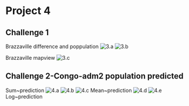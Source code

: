 # Project 4

## Challenge 1
Brazzaville difference and poppulation
![3.a](https://xingyu-wang02.github.io/DATA-100/pictures/3s0.png)
![3.b](https://xingyu-wang02.github.io/DATA-100/pictures/3s1.png)

Brazzaville mapview
![3.c](https://xingyu-wang02.github.io/DATA-100/pictures/3s2-.png)

## Challenge 2-Congo-adm2 population predicted
Sum~prediction
![4.a](https://xingyu-wang02.github.io/DATA-100/pictures/4.1.png)
![4.b](https://xingyu-wang02.github.io/DATA-100/pictures/4.2.png)
![4.c](https://xingyu-wang02.github.io/DATA-100/pictures/4.3.png)
Mean~prediction
![4.d](https://xingyu-wang02.github.io/DATA-100/pictures/4.4.png)
![4.e](https://xingyu-wang02.github.io/DATA-100/pictures/4.5.png)
Log~prediction
